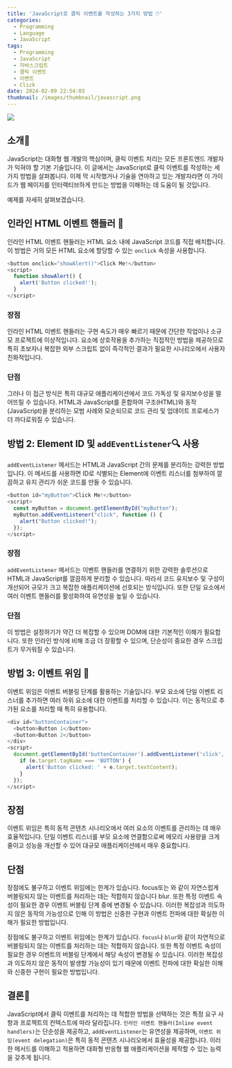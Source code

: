 ```yaml
---
title: 'JavaScript로 클릭 이벤트를 작성하는 3가지 방법 🖱️'
categories:
  - Programming
  - Language
  - JavaScript
tags:
  - Programming
  - JavaScript
  - 자바스크립트
  - 클릭 이벤트
  - 이벤트
  - Click
date: 2024-02-09 22:54:03
thumbnail: /images/thumbnail/javascript.png
---
```


![](/images/header/js-dev-16.png)

## 소개🌊

JavaScript는 대화형 웹 개발의 핵심이며, 클릭 이벤트 처리는 모든 프론트엔드 개발자가 익혀야 할 기본 기술입니다. 이 글에서는 JavaScript로 클릭 이벤트를 작성하는 세 가지 방법을 살펴봅니다. 이제 막 시작했거나 기술을 연마하고 있는 개발자라면 이 가이드가 웹 페이지를 인터랙티브하게 만드는 방법을 이해하는 데 도움이 될 것입니다.

예제를 자세히 살펴보겠습니다.

## 인라인 HTML 이벤트 핸들러 📄

인라인 HTML 이벤트 핸들러는 HTML 요소 내에 JavaScript 코드를 직접 배치합니다. 이 방법은 거의 모든 HTML 요소에 할당할 수 있는 `onclick` 속성을 사용합니다.

```js
<button onclick="showAlert()">Click Me!</button>
<script>
  function showAlert() {
    alert('Button clicked!');
  }
</script>
```

### 장점

인라인 HTML 이벤트 핸들러는 구현 속도가 매우 빠르기 때문에 간단한 작업이나 소규모 프로젝트에 이상적입니다. 요소에 상호작용을 추가하는 직접적인 방법을 제공하므로 특히 초보자나 복잡한 외부 스크립트 없이 즉각적인 결과가 필요한 시나리오에서 사용자 친화적입니다.

### 단점

그러나 이 접근 방식은 특히 대규모 애플리케이션에서 코드 가독성 및 유지보수성을 떨어뜨릴 수 있습니다. HTML과 JavaScript를 혼합하여 구조(HTML)와 동작(JavaScript)을 분리하는 모범 사례와 모순되므로 코드 관리 및 업데이트 프로세스가 더 까다로워질 수 있습니다.

## 방법 2: Element ID 및 `addEventListener`🔍 사용

`addEventListener` 메서드는 HTML과 JavaScript 간의 문제를 분리하는 강력한 방법입니다. 이 메서드를 사용하면 ID로 식별되는 Element에 이벤트 리스너를 첨부하여 깔끔하고 유지 관리가 쉬운 코드를 만들 수 있습니다.

```js
<button id="myButton">Click Me!</button>
<script>
  const myButton = document.getElementById("myButton");
  myButton.addEventListener("click", function () {
    alert("Button clicked!");
  });
</script>
```

### 장점

`addEventListener` 메서드는 이벤트 핸들러를 연결하기 위한 강력한 솔루션으로 HTML과 JavaScript를 깔끔하게 분리할 수 있습니다. 따라서 코드 유지보수 및 구성이 개선되어 규모가 크고 복잡한 애플리케이션에 선호되는 방식입니다. 또한 단일 요소에서 여러 이벤트 핸들러를 활성화하여 유연성을 높일 수 있습니다.

### 단점

이 방법은 설정하기가 약간 더 복잡할 수 있으며 DOM에 대한 기본적인 이해가 필요합니다. 또한 인라인 방식에 비해 조금 더 장황할 수 있으며, 단순성이 중요한 경우 스크립트가 무거워질 수 있습니다.

## 방법 3: 이벤트 위임 🚀

이벤트 위임은 이벤트 버블링 단계를 활용하는 기술입니다. 부모 요소에 단일 이벤트 리스너를 추가하면 여러 하위 요소에 대한 이벤트를 처리할 수 있습니다. 이는 동적으로 추가된 요소를 처리할 때 특히 유용합니다.

```js
<div id="buttonContainer">
  <button>Button 1</button>
  <button>Button 2</button>
</div>
<script>
  document.getElementById('buttonContainer').addEventListener('click', function(e) {
    if (e.target.tagName === 'BUTTON') {
      alert('Button clicked: ' + e.target.textContent);
    }
  });
</script>
```

## 장점

이벤트 위임은 특히 동적 콘텐츠 시나리오에서 여러 요소의 이벤트를 관리하는 데 매우 효율적입니다. 단일 이벤트 리스너를 부모 요소에 연결함으로써 메모리 사용량을 크게 줄이고 성능을 개선할 수 있어 대규모 애플리케이션에서 매우 중요합니다.

## 단점

장점에도 불구하고 이벤트 위임에는 한계가 있습니다. focus또는 와 같이 자연스럽게 버블링되지 않는 이벤트를 처리하는 데는 적합하지 않습니다 blur. 또한 특정 이벤트 속성이 필요한 경우 이벤트 버블링 단계 중에 변경될 수 있습니다. 이러한 복잡성과 의도하지 않은 동작의 가능성으로 인해 이 방법은 신중한 구현과 이벤트 전파에 대한 확실한 이해가 필요한 방법입니다.

장점에도 불구하고 이벤트 위임에는 한계가 있습니다. `focus`나 `blur`와 같이 자연적으로 버블링되지 않는 이벤트를 처리하는 데는 적합하지 않습니다. 또한 특정 이벤트 속성이 필요한 경우 이벤트의 버블링 단계에서 해당 속성이 변경될 수 있습니다. 이러한 복잡성과 의도하지 않은 동작이 발생할 가능성이 있기 때문에 이벤트 전파에 대한 확실한 이해와 신중한 구현이 필요한 방법입니다.

## 결론🎯

JavaScript에서 클릭 이벤트를 처리하는 데 적합한 방법을 선택하는 것은 특정 요구 사항과 프로젝트의 컨텍스트에 따라 달라집니다. `인라인 이벤트 핸들러(Inline event handlers)`는 단순성을 제공하고, `addEventListener`는 유연성을 제공하며, `이벤트 위임(event delegation)`은 특히 동적 콘텐츠 시나리오에서 효율성을 제공합니다. 이러한 메서드를 이해하고 적용하면 대화형 반응형 웹 애플리케이션을 제작할 수 있는 능력을 갖추게 됩니다.

